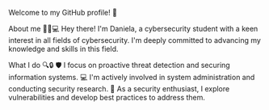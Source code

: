 Welcome to my GitHub profile! 👋

About me 🕵️‍♀️💻
Hey there! I'm Daniela, a cybersecurity student with a keen interest in all fields of cybersecurity. I'm deeply committed to advancing my knowledge and skills in this field.

What I do 🔍🔒
🛡️ I focus on proactive threat detection and securing information systems.
💻 I'm actively involved in system administration and conducting security research.
📝 As a security enthusiast, I explore vulnerabilities and develop best practices to address them.
